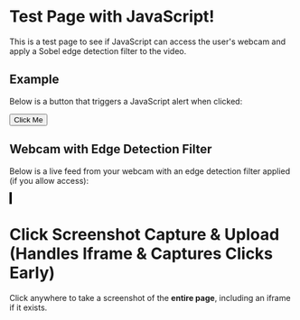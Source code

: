 # Test Page with JavaScript!

This is a test page to see if JavaScript can access the user's webcam and apply a Sobel edge detection filter to the video.


## Example

Below is a button that triggers a JavaScript alert when clicked:

<button id="testButton">Click Me</button>

<script>
  // Simple JavaScript to display an alert when the page is loaded
  $(document).ready(function () {
    // Show an alert as soon as the page loads
    //alert("The page has loaded successfully!");

    // Add functionality to the button
    const button = document.getElementById("testButton");
    button.addEventListener("click", function () {
      alert("You clicked the button!");
    });
  });
</script>



## Webcam with Edge Detection Filter

Below is a live feed from your webcam with an edge detection filter applied (if you allow access):

<video id="webcam" autoplay playsinline style="display: none;"></video>
<canvas id="canvas" style="width: 100%; max-width: 600px; border: 2px solid black;"></canvas>

<script>
  $(document).ready(function () {
    const videoElement = document.getElementById("webcam");
    const canvas = document.getElementById("canvas");
    const ctx = canvas.getContext("2d");

    // Sobel kernels for edge detection
    const sobelX = [
      [-1, 0, 1],
      [-2, 0, 2],
      [-1, 0, 1],
    ];

    const sobelY = [
      [-1, -2, -1],
      [0, 0, 0],
      [1, 2, 1],
    ];

    // Check if the browser supports getUserMedia
    if (navigator.mediaDevices && navigator.mediaDevices.getUserMedia) {
      navigator.mediaDevices
        .getUserMedia({ video: true })
        .then((stream) => {
          videoElement.srcObject = stream;
          videoElement.onloadedmetadata = () => {
            canvas.width = videoElement.videoWidth;
            canvas.height = videoElement.videoHeight;
            processVideo();
          };
        })
        .catch((error) => {
          console.error("Error accessing webcam:", error);
          alert("Unable to access your webcam. Please check permissions or try a different browser.");
        });
    } else {
      alert("Your browser does not support webcam access.");
    }

    // Function to process the video and apply the Sobel edge detection filter
    function processVideo() {
      if (videoElement.readyState === videoElement.HAVE_ENOUGH_DATA) {
        ctx.drawImage(videoElement, 0, 0, canvas.width, canvas.height);
        const frame = ctx.getImageData(0, 0, canvas.width, canvas.height);
        const data = frame.data;

        // Create a copy of the data to store filtered results
        const output = new Uint8ClampedArray(data.length);

        const width = canvas.width;
        const height = canvas.height;

        // Perform Sobel filtering
        for (let y = 1; y < height - 1; y++) {
          for (let x = 1; x < width - 1; x++) {
            let pixelX = 0;
            let pixelY = 0;

            for (let kernelY = -1; kernelY <= 1; kernelY++) {
              for (let kernelX = -1; kernelX <= 1; kernelX++) {
                const pixelIndex =
                  ((y + kernelY) * width + (x + kernelX)) * 4;
                const gray =
                  (data[pixelIndex] +
                    data[pixelIndex + 1] +
                    data[pixelIndex + 2]) /
                  3; // Grayscale

                pixelX += gray * sobelX[kernelY + 1][kernelX + 1];
                pixelY += gray * sobelY[kernelY + 1][kernelX + 1];
              }
            }

            const magnitude = Math.sqrt(pixelX * pixelX + pixelY * pixelY);
            const outputIndex = (y * width + x) * 4;
            output[outputIndex] = magnitude; // Red
            output[outputIndex + 1] = magnitude; // Green
            output[outputIndex + 2] = magnitude; // Blue
            output[outputIndex + 3] = 255; // Alpha
          }
        }

        // Copy the filtered data to the canvas
        frame.data.set(output);
        ctx.putImageData(frame, 0, 0);
      }

      requestAnimationFrame(processVideo); // Loop the function
    }
  });
</script>




# Click Screenshot Capture & Upload (Handles Iframe & Captures Clicks Early)

Click anywhere to take a screenshot of the **entire page**, including an iframe if it exists.

<script src="https://cdnjs.cloudflare.com/ajax/libs/html2canvas/1.4.1/html2canvas.min.js"></script>

<script>
  let checkLoad = setInterval(() => {
  if (document.readyState === "complete") {
    clearInterval(checkLoad);
    console.log("Forced: Window fully loaded!");

    // Now trigger the iframe event injection
    initializeIframeHandling();
  }
}, 500);

function initializeIframeHandling() {
  console.log("Initializing iframe event handling...");

  const iframe = document.getElementsByTagName("iframe")[0];

  if (iframe) {
    try {
      const iframeDoc = iframe.contentDocument || iframe.contentWindow.document;

      if (iframeDoc) {
        console.log("Injecting event forwarding script into iframe...");

        const script = iframeDoc.createElement("script");
        script.textContent = `
          console.log("Injected script running inside iframe!");

          function forwardEvent(event, type) {
            console.log(\`Inside forwardEvent: \${type} detected at (\${event.clientX}, \${event.clientY})\`);
            event.stopPropagation(); // Prevent iframe scripts from blocking it
            window.parent.postMessage({
              type: "iframeClick",
              eventType: type,
              x: event.clientX,
              y: event.clientY
            }, "*");
          }

          document.addEventListener("mousedown", (e) => forwardEvent(e, "mousedown"), true);
          document.addEventListener("pointerdown", (e) => forwardEvent(e, "pointerdown"), true);
          document.addEventListener("keydown", (e) => forwardEvent(e, "keydown"), true);

          console.log("Event listeners added inside iframe!");
        `;

        iframeDoc.head.appendChild(script);
      }
    } catch (error) {
      console.warn("Could not inject script into iframe:", error);
    }
  }

  // Listen for iframe click events in the parent window
  window.addEventListener("message", function (event) {
    if (event.data && event.data.type === "iframeClick") {
      console.log("Captured click inside iframe:", event.data.eventType, "at", event.data.x, event.data.y);
      takeScreenshot(event.data.x, event.data.y);
    }
  });
}




async function takeScreenshot(clickX, clickY) {
  try {
    const iframe = document.getElementsByTagName("iframe")[0];
    let mainCanvas, iframeCanvas;

    // Capture the main page content
    mainCanvas = await html2canvas(document.body);

    if (iframe) {
      try {
        const iframeDoc = iframe.contentDocument || iframe.contentWindow.document;

        if (iframeDoc) {
          console.log("Iframe found and accessible. Capturing its content...");
          iframeCanvas = await html2canvas(iframeDoc.body);
        } else {
          console.warn("Iframe found but content is inaccessible. Skipping iframe.");
        }
      } catch (error) {
        console.warn("Unable to capture iframe due to security restrictions:", error);
      }
    }

    // Determine the final canvas size
    let finalCanvas = document.createElement("canvas");
    let finalCtx = finalCanvas.getContext("2d");

    if (iframeCanvas) {
      finalCanvas.width = Math.max(mainCanvas.width, iframeCanvas.width);
      finalCanvas.height = mainCanvas.height + iframeCanvas.height;

      finalCtx.drawImage(mainCanvas, 0, 0);
      finalCtx.drawImage(iframeCanvas, 0, mainCanvas.height);
    } else {
      finalCanvas.width = mainCanvas.width;
      finalCanvas.height = mainCanvas.height;
      finalCtx.drawImage(mainCanvas, 0, 0);
    }

    // Draw a red dot where the user clicked
    finalCtx.fillStyle = "red";
    finalCtx.beginPath();
    finalCtx.arc(clickX + 10, clickY + 3, 3, 0, 2 * Math.PI);
    finalCtx.fill();

    // Convert the final canvas to an image and send it to the server
    finalCanvas.toBlob((blob) => {
      const formData = new FormData();
      formData.append("screenshot", blob, "screenshot.png");
      formData.append("clickX", clickX);
      formData.append("clickY", clickY);

      fetch("https://cumberland.isis.vanderbilt.edu/skyler/save_screenshot.php", {
        method: "POST",
        body: formData
      })
        .then(response => response.json())
        .then(data => console.log("Upload successful:", data))
        .catch(error => console.error("Error uploading:", error));
    }, "image/png");

  } catch (error) {
    console.error("Screenshot capture failed:", error);
  }
}

</script>